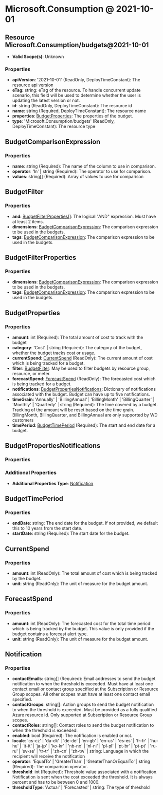 # Microsoft.Consumption @ 2021-10-01

## Resource Microsoft.Consumption/budgets@2021-10-01
* **Valid Scope(s)**: Unknown
### Properties
* **apiVersion**: '2021-10-01' (ReadOnly, DeployTimeConstant): The resource api version
* **eTag**: string: eTag of the resource. To handle concurrent update scenario, this field will be used to determine whether the user is updating the latest version or not.
* **id**: string (ReadOnly, DeployTimeConstant): The resource id
* **name**: string (Required, DeployTimeConstant): The resource name
* **properties**: [BudgetProperties](#budgetproperties): The properties of the budget.
* **type**: 'Microsoft.Consumption/budgets' (ReadOnly, DeployTimeConstant): The resource type

## BudgetComparisonExpression
### Properties
* **name**: string (Required): The name of the column to use in comparison.
* **operator**: 'In' | string (Required): The operator to use for comparison.
* **values**: string[] (Required): Array of values to use for comparison

## BudgetFilter
### Properties
* **and**: [BudgetFilterProperties](#budgetfilterproperties)[]: The logical "AND" expression. Must have at least 2 items.
* **dimensions**: [BudgetComparisonExpression](#budgetcomparisonexpression): The comparison expression to be used in the budgets.
* **tags**: [BudgetComparisonExpression](#budgetcomparisonexpression): The comparison expression to be used in the budgets.

## BudgetFilterProperties
### Properties
* **dimensions**: [BudgetComparisonExpression](#budgetcomparisonexpression): The comparison expression to be used in the budgets.
* **tags**: [BudgetComparisonExpression](#budgetcomparisonexpression): The comparison expression to be used in the budgets.

## BudgetProperties
### Properties
* **amount**: int (Required): The total amount of cost to track with the budget
* **category**: 'Cost' | string (Required): The category of the budget, whether the budget tracks cost or usage.
* **currentSpend**: [CurrentSpend](#currentspend) (ReadOnly): The current amount of cost which is being tracked for a budget.
* **filter**: [BudgetFilter](#budgetfilter): May be used to filter budgets by resource group, resource, or meter.
* **forecastSpend**: [ForecastSpend](#forecastspend) (ReadOnly): The forecasted cost which is being tracked for a budget.
* **notifications**: [BudgetPropertiesNotifications](#budgetpropertiesnotifications): Dictionary of notifications associated with the budget. Budget can have up to five notifications.
* **timeGrain**: 'Annually' | 'BillingAnnual' | 'BillingMonth' | 'BillingQuarter' | 'Monthly' | 'Quarterly' | string (Required): The time covered by a budget. Tracking of the amount will be reset based on the time grain. BillingMonth, BillingQuarter, and BillingAnnual are only supported by WD customers
* **timePeriod**: [BudgetTimePeriod](#budgettimeperiod) (Required): The start and end date for a budget.

## BudgetPropertiesNotifications
### Properties
### Additional Properties
* **Additional Properties Type**: [Notification](#notification)

## BudgetTimePeriod
### Properties
* **endDate**: string: The end date for the budget. If not provided, we default this to 10 years from the start date.
* **startDate**: string (Required): The start date for the budget.

## CurrentSpend
### Properties
* **amount**: int (ReadOnly): The total amount of cost which is being tracked by the budget.
* **unit**: string (ReadOnly): The unit of measure for the budget amount.

## ForecastSpend
### Properties
* **amount**: int (ReadOnly): The forecasted cost for the total time period which is being tracked by the budget. This value is only provided if the budget contains a forecast alert type.
* **unit**: string (ReadOnly): The unit of measure for the budget amount.

## Notification
### Properties
* **contactEmails**: string[] (Required): Email addresses to send the budget notification to when the threshold is exceeded. Must have at least one contact email or contact group specified at the Subscription or Resource Group scopes. All other scopes must have at least one contact email specified.
* **contactGroups**: string[]: Action groups to send the budget notification to when the threshold is exceeded. Must be provided as a fully qualified Azure resource id. Only supported at Subscription or Resource Group scopes.
* **contactRoles**: string[]: Contact roles to send the budget notification to when the threshold is exceeded.
* **enabled**: bool (Required): The notification is enabled or not.
* **locale**: 'cs-cz' | 'da-dk' | 'de-de' | 'en-gb' | 'en-us' | 'es-es' | 'fr-fr' | 'hu-hu' | 'it-it' | 'ja-jp' | 'ko-kr' | 'nb-no' | 'nl-nl' | 'pl-pl' | 'pt-br' | 'pt-pt' | 'ru-ru' | 'sv-se' | 'tr-tr' | 'zh-cn' | 'zh-tw' | string: Language in which the recipient will receive the notification
* **operator**: 'EqualTo' | 'GreaterThan' | 'GreaterThanOrEqualTo' | string (Required): The comparison operator.
* **threshold**: int (Required): Threshold value associated with a notification. Notification is sent when the cost exceeded the threshold. It is always percent and has to be between 0 and 1000.
* **thresholdType**: 'Actual' | 'Forecasted' | string: The type of threshold

